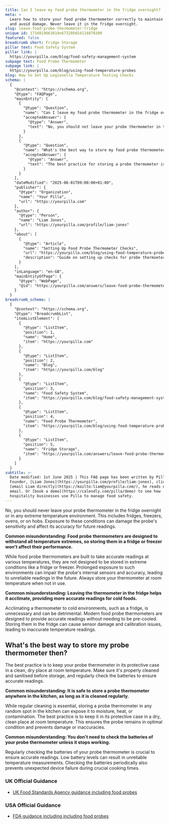 ```yaml
---
title: Can I leave my food probe thermometer in the fridge overnight?
meta: >
  Learn how to store your food probe thermometer correctly to maintain accuracy
  and avoid damage. Never leave it in the fridge overnight.
slug: leave-food-probe-thermometer-fridge
unique id: 1734019663810x673205654116870300
featured: false
breadcrumb short: Fridge Storage
pillar text: Food Safety System
pillar link: |
  https://yourpilla.com/blog/food-safety-management-system
subpage text: Food Probe Thermometer
subpage link: |
  https://yourpilla.com/blog/using-food-temperature-probes
blog: How to Set Up Legionella Temperature Testing Checks
schema: |
  {
    "@context": "https://schema.org",
    "@type": "FAQPage",
    "mainEntity": [
      {
        "@type": "Question",
        "name": "Can I leave my food probe thermometer in the fridge overnight?",
        "acceptedAnswer": {
          "@type": "Answer",
          "text": "No, you should not leave your probe thermometer in the fridge overnight or in any extreme temperature environment such as fridges, freezers, ovens, or on hobs. Exposure to these conditions can damage the probe's sensitivity, affecting its accuracy for future readings. Always store the thermometer at room temperature when not in use."
        }
      },
      {
        "@type": "Question",
        "name": "What's the best way to store my food probe thermometer?",
        "acceptedAnswer": {
          "@type": "Answer",
          "text": "The best practice for storing a probe thermometer is in its protective case in a clean, dry place at room temperature. Ensure it's properly cleaned and sanitised before storage, and regularly check the batteries to maintain accurate readings."
        }
      }
    ],
    "dateModified": "2025-06-01T09:00:00+01:00",
    "publisher": {
      "@type": "Organization",
      "name": "Your Pilla",
      "url": "https://yourpilla.com"
    },
    "author": {
      "@type": "Person",
      "name": "Liam Jones",
      "url": "https://yourpilla.com/profile/liam-jones"
    },
    "about": [
      {
        "@type": "Article",
        "name": "Setting Up Food Probe Thermometer Checks",
        "url": "https://yourpilla.com/blog/using-food-temperature-probes",
        "description": "Guide on setting up checks for probe thermoeters to ensure accuracy and compliance."
      }
    ],
    "inLanguage": "en-GB",
    "mainEntityOfPage": {
      "@type": "WebPage",
      "@id": "https://yourpilla.com/answers/leave-food-probe-thermometer-fridge"
    }
  }
breadcrumb_schema: |
  {
    "@context": "https://schema.org",
    "@type": "BreadcrumbList",
    "itemListElement": [
      {
        "@type": "ListItem",
        "position": 1,
        "name": "Home",
        "item": "https://yourpilla.com"
      },
      {
        "@type": "ListItem",
        "position": 2,
        "name": "Blog",
        "item": "https://yourpilla.com/blog"
      },
      {
        "@type": "ListItem",
        "position": 3,
        "name": "Food Safety System",
        "item": "https://yourpilla.com/blog/food-safety-management-system"
      },
      {
        "@type": "ListItem",
        "position": 4,
        "name": "Food Probe Thermometer",
        "item": "https://yourpilla.com/blog/using-food-temperature-probes"
      },
      {
        "@type": "ListItem",
        "position": 5,
        "name": "Fridge Storage",
        "item": "https://yourpilla.com/answers/leave-food-probe-thermometer-fridge"
      }
    ]
  }
subtitle: >-
  Date modified: 1st June 2025 | This FAQ page has been written by Pilla
  Founder, [Liam Jones](https://yourpilla.com/profile/liam-jones), click to
  [email Liam directly](https://mailto:liam@yourpilla.com/), he reads every
  email. Or [book a demo](https://calendly.com/pilla/demo) to see how
  hospitality businesses use Pilla to manage food safety.
---
```

No, you should never leave your probe thermometer in the fridge overnight or in any extreme temperature environment. This includes fridges, freezers, ovens, or on hobs. Exposure to these conditions can damage the probe's sensitivity and affect its accuracy for future readings.

**Common misunderstanding: Food probe thermometers are designed to withstand all temperature extremes, so storing them in a fridge or freezer won't affect their performance.**

While food probe thermometers are built to take accurate readings at various temperatures, they are not designed to be stored in extreme conditions like a fridge or freezer. Prolonged exposure to such environments can impair the probe's internal sensors and accuracy, leading to unreliable readings in the future. Always store your thermometer at room temperature when not in use.

**Common misunderstanding: Leaving the thermometer in the fridge helps it acclimate, providing more accurate readings for cold foods.**

Acclimating a thermometer to cold environments, such as a fridge, is unnecessary and can be detrimental. Modern food probe thermometers are designed to provide accurate readings without needing to be pre-cooled. Storing them in the fridge can cause sensor damage and calibration issues, leading to inaccurate temperature readings.

## What's the best way to store my probe thermometer then?

The best practice is to keep your probe thermometer in its protective case in a clean, dry place at room temperature. Make sure it's properly cleaned and sanitised before storage, and regularly check the batteries to ensure accurate readings.

**Common misunderstanding: It is safe to store a probe thermometer anywhere in the kitchen, as long as it is cleaned regularly.**

While regular cleaning is essential, storing a probe thermometer in any random spot in the kitchen can expose it to moisture, heat, or contamination. The best practice is to keep it in its protective case in a dry, clean place at room temperature. This ensures the probe remains in optimal condition and prevents damage or inaccuracies.

**Common misunderstanding: You don't need to check the batteries of your probe thermometer unless it stops working.**

Regularly checking the batteries of your probe thermometer is crucial to ensure accurate readings. Low battery levels can result in unreliable temperature measurements. Checking the batteries periodically also prevents unexpected device failure during crucial cooking times.

### UK Official Guidance

-   [UK Food Standards Agency guidance including food probes](https://www.food.gov.uk/safety-hygiene/cooking-your-food)

### USA Official Guidance

-   [FDA guidance including including food probes](https://www.fda.gov/food/buy-store-serve-safe-food/refrigerator-thermometers-cold-facts-about-food-safety?utm_source=chatgpt.com)
